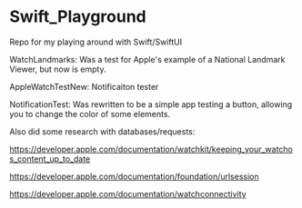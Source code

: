 # Swift_Playground
Repo for my playing around with Swift/SwiftUI

WatchLandmarks: Was a test for Apple's example of a National Landmark Viewer, but now is empty.

AppleWatchTestNew: Notificaiton tester

NotificationTest: Was rewritten to be a simple app testing a button, allowing you to change the color of some elements.

Also did some research with databases/requests:

https://developer.apple.com/documentation/watchkit/keeping_your_watchos_content_up_to_date

https://developer.apple.com/documentation/foundation/urlsession

https://developer.apple.com/documentation/watchconnectivity
